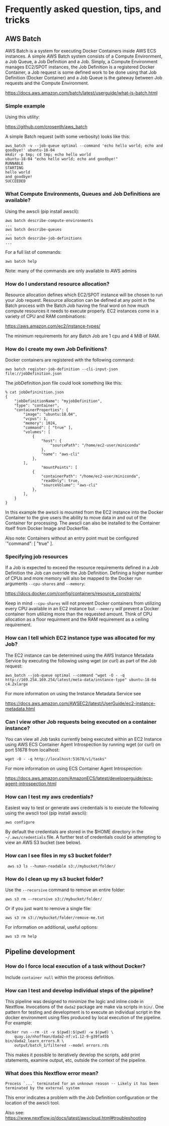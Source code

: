 # Frequently asked question, tips, and tricks

## AWS Batch

AWS Batch is a system for executing Docker Containers inside AWS ECS instances.
A simple AWS Batch system consists of a Compute Environment, a Job Queue,
a Job Definition and a Job.  Simply, a Compute Environment manages EC2/SPOT
instances, the Job Definition is a registered Docker Container, a Job request
is some defined work to be done using that Job Definition (Docker Container) and
a Job Queue is the gateway between Job requests and the Compute Environment.

https://docs.aws.amazon.com/batch/latest/userguide/what-is-batch.html

### Simple example

Using this utility:

https://github.com/crosenth/aws_batch

A simple Batch request (with some verbosity) looks like this:

```
aws_batch -v --job-queue optimal --command 'echo hello world; echo and goodbye!' ubuntu-18-04
mkdir -p tmp; cd tmp; echo hello world
ubuntu-18-04 "echo hello world; echo and goodbye!"
RUNNABLE
STARTING
hello world
and goodbye!
SUCCEEDED
```

### What Compute Environments, Queues and Job Definitions are available?

Using the awscli (pip install awscli):

```
aws batch describe-compute-environments
...
aws batch describe-queues
...
aws batch describe-job-definitions
...
```

For a full list of commands:

```
aws batch help
```

Note: many of the commands are only available to AWS admins

### How do I understand resource allocation?

Resource allocation defines which EC2/SPOT instance will be chosen to run your
Job request. Resource allocation can be defined at any point in the Batch
process with the Batch Job having the final word on how much compute resources
it needs to execute properly.  EC2 instances come in a variety of CPU and RAM
combinations:

https://aws.amazon.com/ec2/instance-types/

The minimum requirements for any Batch Job are 1 cpu and 
4 MiB of RAM.

### How do I create my own Job Definitions?

Docker containers are registered with the following command:

```
aws batch register-job-definition --cli-input-json file://jobDefinition.json
```

The jobDefinition.json file could look something like this:

```
% cat jobDefininition.json
{
    "jobDefinitionName": "myjobDefinition",
    "type": "container",
    "containerProperties": {
        "image": "ubuntu:18.04",
        "vcpus": 1,
        "memory": 1024,
        "command": [ "true" ],
        "volumes": [
            {
                "host": {
                    "sourcePath": "/home/ec2-user/miniconda"
                },
                "name": "aws-cli"
            },
        ],
				"mountPoints": [
            {
                "containerPath": "/home/ec2-user/miniconda",
                "readOnly": true,
                "sourceVolume": "aws-cli"
            },
        ],
    }
}
```

In this example the awscli is mounted from the EC2 instance into the Docker
Container to the give users the ability to move data in and out of the
Container for processing.  The awscli can also be installed to the Container
itself from Docker Image and Dockerfile.

Also note: Containers without an entry point must be configured
`"command": [ "true"  ].

### Specifying job resources

If a Job is expected to exceed the resource requirements defined in a Job
Definition the Job can override the Job Definition.
Defining a higher number of CPUs and more memory will also be
mapped to the Docker run arguments `--cpu-shares` and `--memory`:

https://docs.docker.com/config/containers/resource_constraints/

Keep in mind `--cpu-shares` will not prevent Docker containers from utilizing
every CPU available in an EC2 instance but `--memory` *will* prevent a Docker
container from utilizing more than the requested amount.  Think of CPU
allocation as a floor requirment and the RAM requirement as a ceiling
requirement.

### How can I tell which EC2 instance type was allocated for my Job?

The EC2 instance can be determined using the AWS Instance Metadata Service by
executing the following using wget (or curl) as part of the Job request:

```
aws_batch --job-queue optimal --command "wget -O - -q http://169.254.169.254/latest/meta-data/instance-type" ubuntu-18-04
c4.2xlarge
```

For more information on using the Instance Metadata Service see

https://docs.aws.amazon.com/AWSEC2/latest/UserGuide/ec2-instance-metadata.html

### Can I view other Job requests being executed on a container instance?

You can view all Job tasks currently being executed within an EC2 Instance
using AWS ECS Container Agent Introspection by running wget (or curl) on
port 51678 from localhost:

```
wget -O - -q http://localhost:51678/v1/tasks"
```

For more information on using ECS Container Agent Introspection:

https://docs.aws.amazon.com/AmazonECS/latest/developerguide/ecs-agent-introspection.html

### How can I test my aws credentials?

Easiest way to test or generate aws credentials is to execute the following
using the awscli tool (pip install awscli):

```
aws configure
```

By default the credentials are stored in the $HOME directory in the
`~/.aws/credentials` file.  A further test of credentials could be attempting
to view an AWS S3 bucket (see below).

### How can I see files in my s3 bucket folder?

```
 aws s3 ls --human-readable s3://mybucket/folder/
```

### How do I clean up my s3 bucket folder?

Use the `--recursive` command to remove an entire folder:

```
aws s3 rm --recursive s3://mybucket/folder/
```

Or if you just want to remove a single file:

```
aws s3 rm s3://mybucket/folder/remove-me.txt
```

For information on additional, useful options:

```
aws s3 rm help
```

## Pipeline development

### How do I force local execution of a task without Docker?

Include ``container null`` within the process definition.

### How can I test and develop individual steps of the pipeline?

This pipeline was designed to minimize the logic and inline code in
Nextflow. Invocations of the ``dada2`` package are make via scripts in
``bin/``. One pattern for testing and development is to execute an
individual script in the docker environment using files produced by
local execution of the pipeline. For example:

```
docker run --rm -it -v $(pwd):$(pwd) -w $(pwd) \
	quay.io/nhoffman/dada2-nf:v1.12-9-g39fa45b bin/dada2_learn_errors.R \
	output/batch_1/filtered --model errors.rds
```

This makes it possible to iteratively develop the scripts, add print
statements, examine output, etc, outside the context of the pipeline.

### What does this Nextflow error mean?

```
Process `...` terminated for an unknown reason -- Likely it has been terminated by the external system
```

This error indicates a problem with the Job Definition configuration or the
location of the awscli tool.

Also see: https://www.nextflow.io/docs/latest/awscloud.html#troubleshooting


